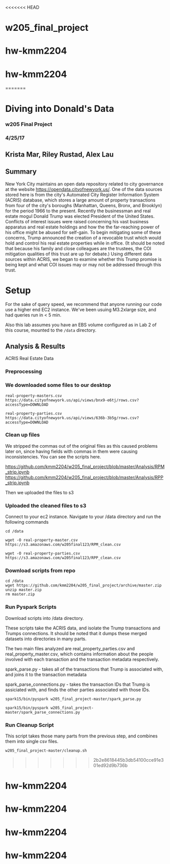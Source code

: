 <<<<<<< HEAD
# w205_final_project
# hw-kmm2204
# hw-kmm2204
=======
# Diving into Donald's Data

### w205 Final Project

### 4/25/17

## Krista Mar, Riley Rustad, Alex Lau

## Summary

New York City maintains an open data repository related to city governance at the website https://opendata.cityofnewyork.us/. One of the data sources stored here is from the city's Automated City Register Information System (ACRIS) database, which stores a large amount of property transactions from four of the city's boroughs (Manhattan, Queens, Bronx, and Brooklyn) for the period 1966 to the present. Recently the businessman and real estate mogul Donald Trump was elected President of the United States. Conflicts of interest issues were raised concerning his vast business apparatus and real estate holdings and how the the far-reaching power of his office might be abused for self-gain. To begin mitigating some of these concerns, Trump announced the creation of a revocable trust which would hold and control his real estate properties while in office. (It should be noted that because his family and close colleagues are the trustees, the COI mitigation qualities of this trust are up for debate.) Using different data sources within ACRIS, we began to examine whether this Trump promise is being kept and what COI issues may or may not be addressed through this trust.

# Setup
For the sake of query speed, we recommend that anyone running our code use a higher end EC2 instance. We've been usuing M3.2xlarge size, and had queries run in < 5 min.

Also this lab assumes you have an EBS volume configured as in Lab 2 of this course, mounted to the `/data` directory.

## Analysis & Results

ACRIS Real Estate Data

### Preprocessing

### We downloaded some files to our desktop
```
real-property-masters.csv 
https://data.cityofnewyork.us/api/views/bnx9-e6tj/rows.csv?accessType=DOWNLOAD

real-property-parties.csv 
https://data.cityofnewyork.us/api/views/636b-3b5g/rows.csv?accessType=DOWNLOAD
```

### Clean up files

We stripped the commas out of the original files as this caused problems later on, since having fields with commas in them were causing inconsistencies. You can see the scripts here.

https://github.com/kmm2204/w205_final_project/blob/master/Analysis/RPM_strip.ipynb
https://github.com/kmm2204/w205_final_project/blob/master/Analysis/RPP_strip.ipynb

Then we uploaded the files to s3


### Uploaded the cleaned files to s3

Connect to your ec2 instance.
Navigate to your /data directory and run the following commands
```
cd /data

wget -O real-property-master.csv https://s3.amazonaws.com/w205final123/RPM_clean.csv 

wget -O real-property-parties.csv https://s3.amazonaws.com/w205final123/RPP_clean.csv
```

### Download scripts from repo
```
cd /data
wget https://github.com/kmm2204/w205_final_project/archive/master.zip
unzip master.zip
rm master.zip
```
### Run Pyspark Scripts

Download scripts into /data directory.

These scripts take the ACRIS data, and isolate the Trump transactions and Trumps connections. It should be noted that it dumps these merged datasets into directories in many parts.

The two main files analyzed are real_property_parties.csv and real_property_master.csv, which  contains information about the people involved with each transaction and the transaction metadata respectively.

spark_parse.py - takes all of the transactions that Trump is associated with, and joins it to the transaction metadata

spark_parse_connections.py - takes the transaction IDs that Trump is assiciated with, and finds the other parties associated with those IDs.

```
spark15/bin/pyspark w205_final_project-master/spark_parse.py

spark15/bin/pyspark w205_final_project-master/spark_parse_connections.py
```

### Run Cleanup Script
This script takes those many parts from the previous step, and combines them into single csv files.
```
w205_final_project-master/cleanup.sh
```
>>>>>>> 2b2e8618445b3db54100cce91e301ed92d9b736b
# hw-kmm2204
# hw-kmm2204
# hw-kmm2204
# hw-kmm2204
